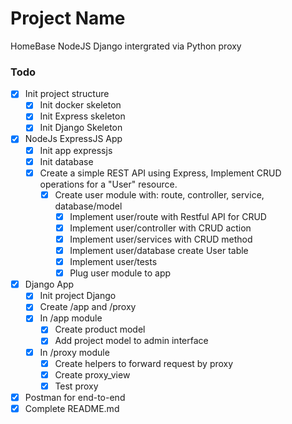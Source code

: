 # Project Name
HomeBase NodeJS Django intergrated via Python proxy

### Todo
- [x] Init project structure
    - [x] Init docker skeleton
    - [x] Init Express skeleton
    - [x] Init Django Skeleton
- [x] NodeJs ExpressJS App
    - [x] Init app expressjs
    - [x] Init database 
    - [x] Create a simple REST API using Express, Implement CRUD operations for a "User" resource.
        - [x] Create user module with: route, controller, service, database/model
            - [x] Implement user/route with Restful API for CRUD
            - [x] Implement user/controller with CRUD action
            - [x] Implement user/services with CRUD method
            - [x] Implement user/database create User table
            - [x] Implement user/tests
            - [x] Plug user module to app
- [x] Django App
    - [x] Init project Django
    - [x] Create /app and /proxy
    - [x] In /app module
        - [x] Create product model
        - [x] Add project model to admin interface
    - [x] In /proxy module
        - [x] Create helpers to forward request by proxy
        - [x] Create proxy_view
        - [x] Test proxy
- [x] Postman for end-to-end
- [x] Complete README.md
